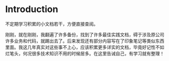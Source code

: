 # Introduction

不定期学习积累的小文档若干，方便直接查阅。

刚刚，就在刚刚，我翻遍了许多备份，找到了许多最佳实践文档，碍于涉及原公司许多业务和代码，就踢出去了。后来发现还有部分内容写在了印象笔记等类似东西里面。我这几年真实对这些事不上心，应该积累更多详实的文档，毕竟好记性不如烂笔头，何况很多技术知识不用的时候居多。在这里告诫自己，有学习就有整理！